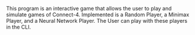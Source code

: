 This program is an interactive game that allows the user to play and simulate games of Connect-4. Implemented is a Random Player, a Minimax Player, and a Neural Network Player. The User can play with these players in the CLI. 